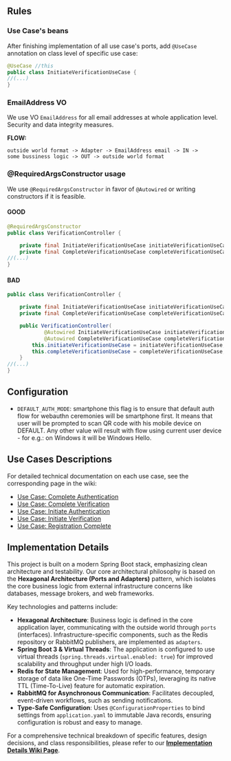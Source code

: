## Rules

### Use Case's beans
After finishing implementation of all use case's ports, add `@UseCase` annotation on class level of specific use case:
```java
@UseCase //this
public class InitiateVerificationUseCase {
//(...)
}
```

### EmailAddress VO
We use VO `EmailAddress` for all email addresses at whole application level. 
Security and data integrity measures.

**FLOW:**
```
outside world format -> Adapter -> EmailAddress email -> IN -> 
some bussiness logic -> OUT -> outside world format
```

### @RequiredArgsConstructor usage
We use `@RequiredArgsConstructor` in favor of `@Autowired` or writing constructors if it is feasible.

#### GOOD

```java
@RequiredArgsConstructor
public class VerificationController {

    private final InitiateVerificationUseCase initiateVerificationUseCase;
    private final CompleteVerificationUseCase completeVerificationUseCase;
//(...)
}
```

#### BAD
```java
public class VerificationController {

    private final InitiateVerificationUseCase initiateVerificationUseCase;
    private final CompleteVerificationUseCase completeVerificationUseCase;

    public VerificationController(
            @Autowired InitiateVerificationUseCase initiateVerificationUseCase, 
            @Autowired CompleteVerificationUseCase completeVerificationUseCase) {
        this.initiateVerificationUseCase = initiateVerificationUseCase;
        this.completeVerificationUseCase = completeVerificationUseCase;
    }
//(...)
}
```

## Configuration

- `DEFAULT_AUTH_MODE`: smartphone
    this flag is to ensure that default auth flow for webauthn ceremonies will be smartphone first. 
    It means that user will be prompted to scan QR code with his mobile device on DEFAULT.
    Any other value will result with flow using current user device - for e.g.: on Windows it will be Windows Hello.

## Use Cases Descriptions

For detailed technical documentation on each use case, see the corresponding page in the wiki:

- [Use Case: Complete Authentication](../../wiki/Use-Case:-Complete-Authentication)
- [Use Case: Complete Verification](../../wiki/Use-Case:-Complete-Verification)
- [Use Case: Initiate Authentication](../../wiki/Use-Case:-Initiate-Authentication)
- [Use Case: Initiate Verification](../../wiki/Use-Case:-Initiate-Verification)
- [Use Case: Registration Complete](../../wiki/Use-Case:-Registration-Complete)

## Implementation Details

This project is built on a modern Spring Boot stack, emphasizing clean architecture and testability. Our core architectural philosophy is based on the **Hexagonal Architecture (Ports and Adapters)** pattern, which isolates the core business logic from external infrastructure concerns like databases, message brokers, and web frameworks.

Key technologies and patterns include:

-   **Hexagonal Architecture**: Business logic is defined in the core application layer, communicating with the outside world through `ports` (interfaces). Infrastructure-specific components, such as the Redis repository or RabbitMQ publishers, are implemented as `adapters`.
-   **Spring Boot 3 & Virtual Threads**: The application is configured to use virtual threads (`spring.threads.virtual.enabled: true`) for improved scalability and throughput under high I/O loads.
-   **Redis for State Management**: Used for high-performance, temporary storage of data like One-Time Passwords (OTPs), leveraging its native TTL (Time-To-Live) feature for automatic expiration.
-   **RabbitMQ for Asynchronous Communication**: Facilitates decoupled, event-driven workflows, such as sending notifications.
-   **Type-Safe Configuration**: Uses `@ConfigurationProperties` to bind settings from `application.yaml` to immutable Java records, ensuring configuration is robust and easy to manage.

For a comprehensive technical breakdown of specific features, design decisions, and class responsibilities, please refer to our **[Implementation Details Wiki Page](https://github.com/BankApp-project/auth/wiki/Implementation-Details)**.
